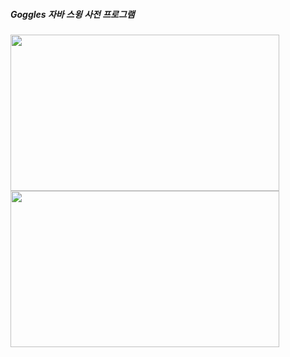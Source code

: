 ##### Goggles 자바 스윙 사전 프로그램
<span>
<img src="https://github.com/louisevil/goggles/blob/master/start.gif" width="430" height="250">
</span>
<span>
<img src="https://github.com/louisevil/goggles/blob/master/main.gif" width="430" height="250">
</span>

